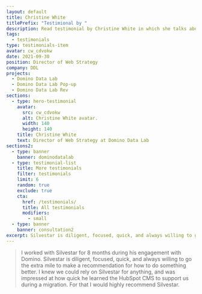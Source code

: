 ```yaml
---
layout: default
title: Christine White
titlePrefix: "Testimional by "
description: Read testimonial by Christine White in which she talks about her positive experience in working with Silvestar Bistrović.
tags:
  - testimonials
type: testimonials-item
avatar: cw_cdvokw
date: 2021-09-30
position: Director of Web Strategy
company: DDL
projects:
  - Domino Data Lab
  - Domino Data Lab Pop-up
  - Domino Data Lab Rev
sections:
  - type: hero-testimonial
    avatar:
      src: cw_cdvokw
      alt: Christine White avatar.
      width: 140
      height: 140
    title: Christine White
    text: Director of Web Strategy at Domino Data Lab
sections2:
  - type: banner
    banner: dominodatalab
  - type: testimonial-list
    title: More testimonials
    filter: testimonials
    limit: 6
    random: true
    exclude: true
    cta:
      href: /testimonials/
      title: All testimonials
      modifiers:
        - small
  - type: banner
    banner: consultation2
excerpt: Silvestar is diligent, focused, quick, and always willing to go the extra mile...
---
```


> I worked with Silvestar for 8 months during his engagement with Domino. Silvestar is diligent, focused, quick, and always willing to go the extra mile to make a recommendation for how to do something better. I knew we could rely on Silvestar for anything, and was impressed at how quick he learned the HubSpot CMS to support us during a migration. For that I would highly recommend Silvestar.
